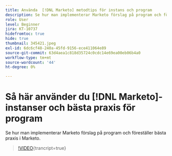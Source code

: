```yaml
---
title: Använda  [!DNL Marketo] metodtips för instans och program
description: Se hur man implementerar Marketo förslag på program och föreställer bästa praxis i Marketo.
role: User
level: Beginner
jira: KT-10737
hidefromtoc: true
hide: true
thumbnail: 345421.jpeg
exl-id: 6dc6cf48-240a-45fd-9156-ece411064e89
source-git-commit: 63d4aea1c818d35724c0cdc14e69ea00eb06b4a0
workflow-type: tm+mt
source-wordcount: '44'
ht-degree: 0%

---
```


# Så här använder du [!DNL Marketo]-instanser och bästa praxis för program

Se hur man implementerar Marketo förslag på program och föreställer bästa praxis i Marketo.

>[!VIDEO](https://video.tv.adobe.com/v/345421/?quality=12&learn=on){trancript=true}
